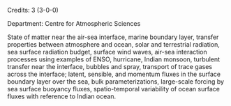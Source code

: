 Credits: 3 (3-0-0)

Department: Centre for Atmospheric Sciences

State of matter near the air-sea interface, marine boundary layer, transfer properties between atmosphere and ocean, solar and terrestrial radiation, sea surface radiation budget, surface wind waves, air-sea interaction processes using examples of ENSO, hurricane, Indian monsoon, turbulent transfer near the interface, bubbles and spray, transport of trace gases across the interface; latent, sensible, and momentum fluxes in the surface boundary layer over the sea, bulk parameterizations, large-scale forcing by sea surface buoyancy fluxes, spatio-temporal variability of ocean surface fluxes with reference to Indian ocean.